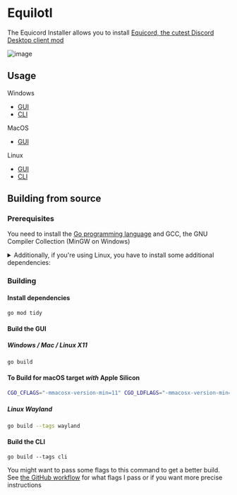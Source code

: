 # Equilotl

The Equicord Installer allows you to install [Equicord, the cutest Discord Desktop client mod](https://github.com/Equicord/Equicord)

![image](https://i.imgur.com/oHN41ss.png)

## Usage

Windows
- [GUI](https://github.com/Equicord/Equilotl/releases/latest/download/Equilotl.exe) 
- [CLI](https://github.com/Equicord/Equilotl/releases/latest/download/EquilotlCli.exe)

MacOS
- [GUI](https://github.com/Equicord/Equilotl/releases/latest/download/Equilotl.MacOS.zip)

Linux 
- [GUI](https://github.com/Equicord/Equilotl/releases/latest/download/Equilotl-x11)
- [CLI](https://github.com/Equicord/Equilotl/releases/latest/download/EquilotlCli-Linux)
## Building from source

### Prerequisites 

You need to install the [Go programming language](https://go.dev/doc/install) and GCC, the GNU Compiler Collection (MinGW on Windows)

<details>
<summary>Additionally, if you're using Linux, you have to install some additional dependencies:</summary>

#### Base dependencies
```sh
apt install -y pkg-config libsdl2-dev libglx-dev libgl1-mesa-dev
dnf install pkg-config libGL-devel libXxf86vm-devel
```

#### X11 dependencies
```sh
apt install -y xorg-dev
dnf install libXcursor-devel libXi-devel libXinerama-devel libXrandr-devel
```

#### Wayland dependencies
```sh
apt install -y libwayland-dev libxkbcommon-dev wayland-protocols extra-cmake-modules
dnf install wayland-devel libxkbcommon-devel wayland-protocols-devel extra-cmake-modules
```

</details>

### Building

#### Install dependencies

```sh
go mod tidy
```

#### Build the GUI

##### Windows / Mac / Linux X11
```sh
go build
```

#### To Build for macOS target _with_ Apple Silicon
```sh
CGO_CFLAGS="-mmacosx-version-min=11" CGO_LDFLAGS="-mmacosx-version-min=11" CGO_ENABLED=1 GOOS=darwin GOARCH=arm64 go build -v -tags "static gui" -ldflags "-s -w -X 'vencord/buildinfo.InstallerGitHash=$(git rev-parse --short HEAD)' -X 'vencord/buildinfo.InstallerTag=${GITHUB_REF_NAME}'" -o Equilotl
```

##### Linux Wayland
```sh
go build --tags wayland
```

#### Build the CLI
```
go build --tags cli
```

You might want to pass some flags to this command to get a better build.
See [the GitHub workflow](https://github.com/Equicord/Equilotl/blob/main/.github/workflows/release.yml) for what flags I pass or if you want more precise instructions
